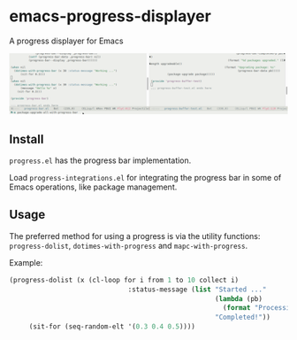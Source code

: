 # emacs-progress-displayer

A progress displayer for Emacs

![progress-bar](progress-bar.gif)

## Install

`progress.el` has the progress bar implementation.

Load `progress-integrations.el` for integrating the progress bar in some of Emacs operations, like package management.

## Usage

The preferred method for using a progress is via the utility functions:
`progress-dolist`, `dotimes-with-progress` and `mapc-with-progress`.

Example:

```lisp
(progress-dolist (x (cl-loop for i from 1 to 10 collect i)
                              :status-message (list "Started ..."
                                                    (lambda (pb)
                                                      (format "Processing %s..." (progress-data pb)))
                                                    "Completed!"))
     (sit-for (seq-random-elt '(0.3 0.4 0.5))))
```


